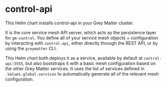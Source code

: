 # control-api

This Helm chart installs control-api in your Grey Matter cluster.

It is the core service mesh API server, which acts as the persistence layer for `gm-control`. You define all of your service mesh objects + configuration by interacting with `control-api`, either directly through the REST API, or by using the `greymatter` CLI.

This Helm chart both deploys it as a service, available by default at `control-api:5555`, but also bootstraps it with a basic mesh configuration based on the other Grey Matter services. It uses the list of services defined in `.Values.global.services` to automatically generate all of the relevant mesh configuration.